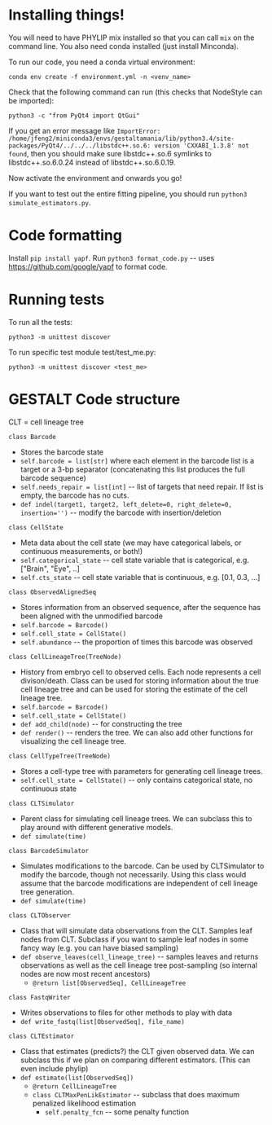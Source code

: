 # Installing things!
You will need to have PHYLIP mix installed so that you can call `mix` on the command line.
You also need conda installed (just install Minconda).

To run our code, you need a conda virtual environment:
```
conda env create -f environment.yml -n <venv_name>
```

Check that the following command can run (this checks that NodeStyle can be imported):
```
python3 -c "from PyQt4 import QtGui"
```
If you get an error message like `ImportError: /home/jfeng2/miniconda3/envs/gestaltamania/lib/python3.4/site-packages/PyQt4/../../../libstdc++.so.6: version 'CXXABI_1.3.8' not found`,
then you should make sure libstdc++.so.6 symlinks to libstdc++.so.6.0.24 instead of libstdc++.so.6.0.19.

Now activate the environment and onwards you go!

If you want to test out the entire fitting pipeline, you should run `python3 simulate_estimators.py`.


# Code formatting

Install `pip install yapf`.
Run `python3 format_code.py` -- uses https://github.com/google/yapf to format code.

# Running tests
To run all the tests:
```
python3 -m unittest discover
```
To run specific test module test/test\_me.py:
```
python3 -m unittest discover <test_me>
```

# GESTALT Code structure

CLT = cell lineage tree

`class Barcode`
* Stores the barcode state
* `self.barcode = list[str]` where each element in the barcode list is a target or a 3-bp separator (concatenating this list produces the full barcode sequence)
* `self.needs_repair = list[int]` -- list of targets that need repair. If list is empty, the barcode has no cuts.
* `def indel(target1, target2, left_delete=0, right_delete=0, insertion='')` -- modify the barcode with insertion/deletion

`class CellState`
* Meta data about the cell state (we may have categorical labels, or continuous measurements, or both!)
* `self.categorical_state` -- cell state variable that is categorical, e.g. ["Brain", "Eye", ..]
* `self.cts_state` -- cell state variable that is continuous, e.g. [0.1, 0.3, ...]

`class ObservedAlignedSeq`
* Stores information from an observed sequence, after the sequence has been aligned with the unmodified barcode
* `self.barcode = Barcode()`
* `self.cell_state = CellState()`
* `self.abundance` -- the proportion of times this barcode was observed

`class CellLineageTree(TreeNode)`
* History from embryo cell to observed cells. Each node represents a cell divison/death. Class can be used for storing information about the true cell lineage tree and can be used for storing the estimate of the cell lineage tree.
* `self.barcode = Barcode()`
* `self.cell_state = CellState()`
* `def add_child(node)` -- for constructing the tree
* `def render()` -- renders the tree. We can also add other functions for visualizing the cell lineage tree.

`class CellTypeTree(TreeNode)`
* Stores a cell-type tree with parameters for generating cell lineage trees.
* `self.cell_state = CellState()` -- only contains categorical state, no continuous state

`class CLTSimulator`
* Parent class for simulating cell lineage trees. We can subclass this to play around with different generative models.
* `def simulate(time)`

`class BarcodeSimulator`
* Simulates modifications to the barcode. Can be used by CLTSimulator to modify the barcode, though not necessarily. Using this class would assume that the barcode modifications are independent of cell lineage tree generation.
* `def simulate(time)`

`class CLTObserver`
* Class that will simulate data observations from the CLT. Samples leaf nodes from CLT. Subclass if you want to sample leaf nodes in some fancy way (e.g. you can have biased sampling)
* `def observe_leaves(cell_lineage_tree)` -- samples leaves and returns observations as well as the cell lineage tree post-sampling (so internal nodes are now most recent ancestors)
  * `@return list[ObservedSeq], CellLineageTree`

`class FastqWriter`
* Writes observations to files for other methods to play with data
* `def write_fastq(list[ObservedSeq], file_name)`

`class CLTEstimator`
* Class that estimates (predicts?) the CLT given observed data. We can subclass this if we plan on comparing different estimators. (This can even include phylip)
* `def estimate(list[ObservedSeq])`
  * `@return CellLineageTree`
  * `class CLTMaxPenLikEstimator` -- subclass that does maximum penalized likelihood estimation
    * `self.penalty_fcn` -- some penalty function

